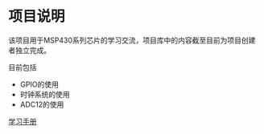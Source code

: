 # 项目说明

该项目用于MSP430系列芯片的学习交流，项目库中的内容截至目前为项目创建者独立完成。

目前包括

+ GPIO的使用
+ 时钟系统的使用
+ ADC12的使用



[学习手册](https://github.com/QianheYu/MSP430-study/blob/master/MSP430F5529%E4%BD%BF%E7%94%A8%E6%89%8B%E5%86%8C.md)